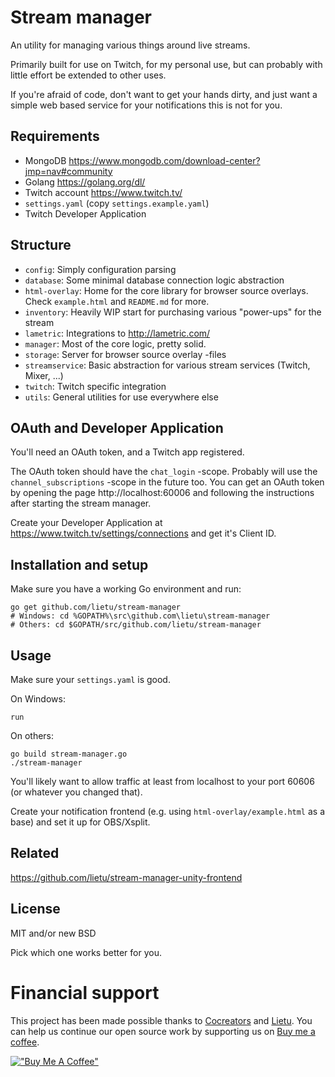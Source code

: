 # Stream manager

An utility for managing various things around live streams.

Primarily built for use on Twitch, for my personal use, but can probably with little effort be extended to other uses.

If you're afraid of code, don't want to get your hands dirty, and just want a simple web based service for your
notifications this is not for you.


## Requirements

 - MongoDB https://www.mongodb.com/download-center?jmp=nav#community
 - Golang https://golang.org/dl/
 - Twitch account https://www.twitch.tv/
 - `settings.yaml` (copy `settings.example.yaml`)
 - Twitch Developer Application


## Structure

 - `config`: Simply configuration parsing
 - `database`: Some minimal database connection logic abstraction
 - `html-overlay`: Home for the core library for browser source overlays. Check `example.html` and `README.md` for more.
 - `inventory`: Heavily WIP start for purchasing various "power-ups" for the stream
 - `lametric`: Integrations to http://lametric.com/
 - `manager`: Most of the core logic, pretty solid.
 - `storage`: Server for browser source overlay -files
 - `streamservice`: Basic abstraction for various stream services (Twitch, Mixer, ...)
 - `twitch`: Twitch specific integration
 - `utils`: General utilities for use everywhere else


## OAuth and Developer Application

You'll need an OAuth token, and a Twitch app registered.

The OAuth token should have the `chat_login` -scope. Probably will use the `channel_subscriptions` -scope in the future
too. You can get an OAuth token by opening the page http://localhost:60006 and following the instructions after starting
the stream manager.

Create your Developer Application at https://www.twitch.tv/settings/connections and get it's Client ID.


## Installation and setup

Make sure you have a working Go environment and run:

```
go get github.com/lietu/stream-manager
# Windows: cd %GOPATH%\src\github.com\lietu\stream-manager
# Others: cd $GOPATH/src/github.com/lietu/stream-manager
```


## Usage

Make sure your `settings.yaml` is good.

On Windows:

```
run
```

On others:

```
go build stream-manager.go
./stream-manager
```

You'll likely want to allow traffic at least from localhost to your port 60606 (or whatever you changed that).

Create your notification frontend (e.g. using `html-overlay/example.html` as a base) and set it up for OBS/Xsplit.


## Related

https://github.com/lietu/stream-manager-unity-frontend


## License

MIT and/or new BSD

Pick which one works better for you.


# Financial support

This project has been made possible thanks to [Cocreators](https://cocreators.ee) and [Lietu](https://lietu.net). You can help us continue our open source work by supporting us on [Buy me a coffee](https://www.buymeacoffee.com/cocreators).

[!["Buy Me A Coffee"](https://www.buymeacoffee.com/assets/img/custom_images/orange_img.png)](https://www.buymeacoffee.com/cocreators)

